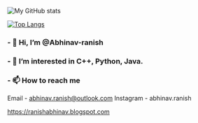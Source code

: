 ![My GitHub stats](https://github-readme-stats.vercel.app/api?username=Abhinav-ranish&count_private=true&bg_color=30,e96443,904e95&title_color=fff&text_color=fff)

[![Top Langs](https://github-readme-stats.vercel.app/api/top-langs/?username=Abhinav-ranish&layout=compact&theme=dark)](https://github.com/Abhinav-ranish/github-readme-stats)

###  - 👋 Hi, I’m @Abhinav-ranish
###  - 👀 I’m interested in C++, Python, Java.
###  - 📫 How to reach me 
Email      - abhinav.ranish@outlook.com
Instagram  - abhinav.ranish

https://ranishabhinav.blogspot.com


<!---
Abhinav-ranish/Abhinav-ranish is a ✨ special ✨ repository because its `README.md` (this file) appears on your GitHub profile.
You can click the Preview link to take a look at your changes.
--->
